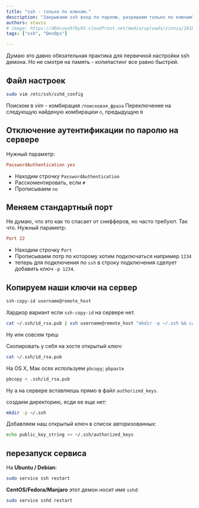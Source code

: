 ```yaml
---
title: "ssh - только по ключам."
description: "Закрываем ssh вход по паролю, разрешаем только по ключам"
authors: stavis
# image: https://d66cvws976y93.cloudfront.net/media/uploads/zinnia/2016/11/21/first_step.jpg
tags: ["ssh", "DevOps"]

---
```


Думаю это давно обязательная практика для первичной настройки ssh демона.
Но не смотря на память - копипастинг все равно быстрей.

<!--truncate-->

## Файл настроек

```bash
sudo vim /etc/ssh/sshd_config
```

Поиском в vim - комбирация `/поисковая_фраза`
Переключение на следующую найденую комбирацюи `n`, предыдущую `N`

## Отключение аутентификации по паролю на сервере

Нужный параметр:

```cfg
PasswordAuthentication yes
```

- Находим строчку `PasswordAuthentication`
- Расскоментировать, если `#`
- Прописываем `no`

## Меняем стандартный порт

Не думаю, что это как то спасает от снифферов, но часто требуют. Так что.
Нужный параметр:

```cfg
Port 22
```

- Находим строчку `Port`
- Прописываем потр по которому хотим подключаться например `1234`
- теперь для подключения по `ssh` в строку подключения сделует добавить ключ `-p 1234`.


## Копируем наши ключи на сервер

```bash
ssh-copy-id username@remote_host
```

Хардкор вариант если `ssh-copy-id` на сервере нет.

```bash
cat ~/.ssh/id_rsa.pub | ssh username@remote_host "mkdir -p ~/.ssh && cat >> ~/.ssh/authorized_keys"
```

Ну или совсем треш

Скопировать у себя на хосте открытый ключ:

```bash
cat ~/.ssh/id_rsa.pub
```

На OS X, Мак осях используем `pbcopy`; `pbpaste`

```bash
pbcopy < .ssh/id_rsa.pub
```

Ну а на сервере вставляешь прямо в файл `authorized_keys`.

создаем директорию, есди ее еще нет:

```bash
mkdir -p ~/.ssh
```

Добавляем наш открытый ключ в список авторизованных:

```bash
echo public_key_string >> ~/.ssh/authorized_keys
```

## перезапуск сервиса

На **Ubuntu / Debian**:

```bash
sudo service ssh restart
```

**CentOS/Fedora/Manjaro** этот демон носит имя `sshd`:

```bash
sudo service sshd restart
```